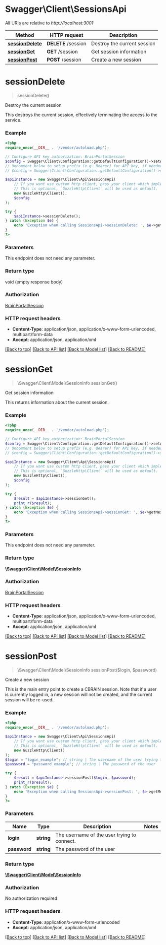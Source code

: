 # Swagger\Client\SessionsApi

All URIs are relative to *http://localhost:3001*

Method | HTTP request | Description
------------- | ------------- | -------------
[**sessionDelete**](SessionsApi.md#sessionDelete) | **DELETE** /session | Destroy the current session
[**sessionGet**](SessionsApi.md#sessionGet) | **GET** /session | Get session information
[**sessionPost**](SessionsApi.md#sessionPost) | **POST** /session | Create a new session


# **sessionDelete**
> sessionDelete()

Destroy the current session

This destroys the current session, effectively terminating the access to the service.

### Example
```php
<?php
require_once(__DIR__ . '/vendor/autoload.php');

// Configure API key authorization: BrainPortalSession
$config = Swagger\Client\Configuration::getDefaultConfiguration()->setApiKey('cbrain_api_token', 'YOUR_API_KEY');
// Uncomment below to setup prefix (e.g. Bearer) for API key, if needed
// $config = Swagger\Client\Configuration::getDefaultConfiguration()->setApiKeyPrefix('cbrain_api_token', 'Bearer');

$apiInstance = new Swagger\Client\Api\SessionsApi(
    // If you want use custom http client, pass your client which implements `GuzzleHttp\ClientInterface`.
    // This is optional, `GuzzleHttp\Client` will be used as default.
    new GuzzleHttp\Client(),
    $config
);

try {
    $apiInstance->sessionDelete();
} catch (Exception $e) {
    echo 'Exception when calling SessionsApi->sessionDelete: ', $e->getMessage(), PHP_EOL;
}
?>
```

### Parameters
This endpoint does not need any parameter.

### Return type

void (empty response body)

### Authorization

[BrainPortalSession](../../README.md#BrainPortalSession)

### HTTP request headers

 - **Content-Type**: application/json, application/x-www-form-urlencoded, multipart/form-data
 - **Accept**: application/json, application/xml

[[Back to top]](#) [[Back to API list]](../../README.md#documentation-for-api-endpoints) [[Back to Model list]](../../README.md#documentation-for-models) [[Back to README]](../../README.md)

# **sessionGet**
> \Swagger\Client\Model\SessionInfo sessionGet()

Get session information

This returns information about the current session.

### Example
```php
<?php
require_once(__DIR__ . '/vendor/autoload.php');

// Configure API key authorization: BrainPortalSession
$config = Swagger\Client\Configuration::getDefaultConfiguration()->setApiKey('cbrain_api_token', 'YOUR_API_KEY');
// Uncomment below to setup prefix (e.g. Bearer) for API key, if needed
// $config = Swagger\Client\Configuration::getDefaultConfiguration()->setApiKeyPrefix('cbrain_api_token', 'Bearer');

$apiInstance = new Swagger\Client\Api\SessionsApi(
    // If you want use custom http client, pass your client which implements `GuzzleHttp\ClientInterface`.
    // This is optional, `GuzzleHttp\Client` will be used as default.
    new GuzzleHttp\Client(),
    $config
);

try {
    $result = $apiInstance->sessionGet();
    print_r($result);
} catch (Exception $e) {
    echo 'Exception when calling SessionsApi->sessionGet: ', $e->getMessage(), PHP_EOL;
}
?>
```

### Parameters
This endpoint does not need any parameter.

### Return type

[**\Swagger\Client\Model\SessionInfo**](../Model/SessionInfo.md)

### Authorization

[BrainPortalSession](../../README.md#BrainPortalSession)

### HTTP request headers

 - **Content-Type**: application/json, application/x-www-form-urlencoded, multipart/form-data
 - **Accept**: application/json, application/xml

[[Back to top]](#) [[Back to API list]](../../README.md#documentation-for-api-endpoints) [[Back to Model list]](../../README.md#documentation-for-models) [[Back to README]](../../README.md)

# **sessionPost**
> \Swagger\Client\Model\SessionInfo sessionPost($login, $password)

Create a new session

This is the main entry point to create a CBRAIN session. Note that if a user is currently logged in, a new session will not be created, and the current session will be re-used.

### Example
```php
<?php
require_once(__DIR__ . '/vendor/autoload.php');

$apiInstance = new Swagger\Client\Api\SessionsApi(
    // If you want use custom http client, pass your client which implements `GuzzleHttp\ClientInterface`.
    // This is optional, `GuzzleHttp\Client` will be used as default.
    new GuzzleHttp\Client()
);
$login = "login_example"; // string | The username of the user trying to connect.
$password = "password_example"; // string | The password of the user

try {
    $result = $apiInstance->sessionPost($login, $password);
    print_r($result);
} catch (Exception $e) {
    echo 'Exception when calling SessionsApi->sessionPost: ', $e->getMessage(), PHP_EOL;
}
?>
```

### Parameters

Name | Type | Description  | Notes
------------- | ------------- | ------------- | -------------
 **login** | **string**| The username of the user trying to connect. |
 **password** | **string**| The password of the user |

### Return type

[**\Swagger\Client\Model\SessionInfo**](../Model/SessionInfo.md)

### Authorization

No authorization required

### HTTP request headers

 - **Content-Type**: application/x-www-form-urlencoded
 - **Accept**: application/json, application/xml

[[Back to top]](#) [[Back to API list]](../../README.md#documentation-for-api-endpoints) [[Back to Model list]](../../README.md#documentation-for-models) [[Back to README]](../../README.md)

